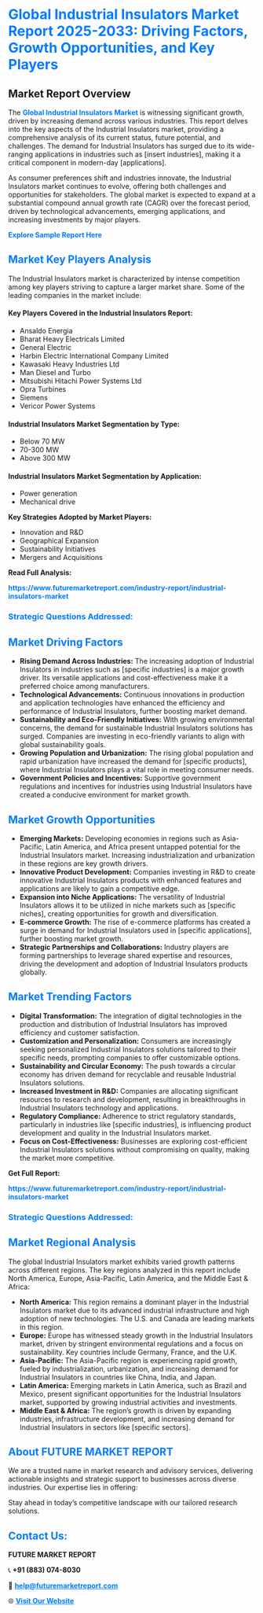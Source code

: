 <h1 style="color: #007BFF;">Global Industrial Insulators Market Report 2025-2033: Driving Factors, Growth Opportunities, and Key Players</h1>

<section id="overview">
<h2>Market Report Overview</h2>
<p>The <a href="https://www.futuremarketreport.com/industry-report/industrial-insulators-market" style="color: #007BFF; text-decoration: none;"><strong>Global Industrial Insulators Market</strong></a> is witnessing significant growth, driven by increasing demand across various industries. This report delves into the key aspects of the Industrial Insulators market, providing a comprehensive analysis of its current status, future potential, and challenges. The demand for Industrial Insulators has surged due to its wide-ranging applications in industries such as [insert industries], making it a critical component in modern-day [applications].</p>
<p>As consumer preferences shift and industries innovate, the Industrial Insulators market continues to evolve, offering both challenges and opportunities for stakeholders. The global market is expected to expand at a substantial compound annual growth rate (CAGR) over the forecast period, driven by technological advancements, emerging applications, and increasing investments by major players.</p>
</section>

<section id="overview">
<p><a href="https://www.futuremarketreport.com/request-sample/reportId=37596" style="color: #007BFF; text-decoration: none;"><strong>Explore Sample Report Here</strong></a></p>
</section>

<section id="key-players">
<h2 style="color: #007BFF;">Market Key Players Analysis</h2>
<p>The Industrial Insulators market is characterized by intense competition among key players striving to capture a larger market share. Some of the leading companies in the market include:</p>
<h4>Key Players Covered in the Industrial Insulators Report:</h4>
<ul><li>Ansaldo Energia</li><li>Bharat Heavy Electricals Limited</li><li>General Electric</li><li>Harbin Electric International Company Limited</li><li>Kawasaki Heavy Industries Ltd</li><li>Man Diesel and Turbo</li><li>Mitsubishi Hitachi Power Systems Ltd</li><li>Opra Turbines</li><li>Siemens</li><li>Vericor Power Systems</li></ul>
<h4>Industrial Insulators Market Segmentation by Type:</h4>
<ul><li>Below 70 MW</li><li>70-300 MW</li><li>Above 300 MW</li></ul>

<h4>Industrial Insulators Market Segmentation by Application:</h4>
<ul><li>Power generation</li><li>Mechanical drive</li></ul>
<p><strong>Key Strategies Adopted by Market Players:</strong></p>
<ul>
<li>Innovation and R&D</li>
<li>Geographical Expansion</li>
<li>Sustainability Initiatives</li>
<li>Mergers and Acquisitions</li>
</ul>
</section>

<section>
<p><strong>Read Full Analysis: </strong></p><a href="https://www.futuremarketreport.com/industry-report/industrial-insulators-market" style="color: #007BFF; text-decoration: none;"><strong>https://www.futuremarketreport.com/industry-report/industrial-insulators-market</strong></a>
<h3 style="color: #007BFF;">Strategic Questions Addressed:</h3>
</section>

<section id="driving-factors">
<h2 style="color: #007BFF;">Market Driving Factors</h2>
<ul>
<li><strong>Rising Demand Across Industries:</strong> The increasing adoption of Industrial Insulators in industries such as [specific industries] is a major growth driver. Its versatile applications and cost-effectiveness make it a preferred choice among manufacturers.</li>
<li><strong>Technological Advancements:</strong> Continuous innovations in production and application technologies have enhanced the efficiency and performance of Industrial Insulators, further boosting market demand.</li>
<li><strong>Sustainability and Eco-Friendly Initiatives:</strong> With growing environmental concerns, the demand for sustainable Industrial Insulators solutions has surged. Companies are investing in eco-friendly variants to align with global sustainability goals.</li>
<li><strong>Growing Population and Urbanization:</strong> The rising global population and rapid urbanization have increased the demand for [specific products], where Industrial Insulators plays a vital role in meeting consumer needs.</li>
<li><strong>Government Policies and Incentives:</strong> Supportive government regulations and incentives for industries using Industrial Insulators have created a conducive environment for market growth.</li>
</ul>
</section>

<section id="growth-opportunities">
<h2 style="color: #007BFF;">Market Growth Opportunities</h2>
<ul>
<li><strong>Emerging Markets:</strong> Developing economies in regions such as Asia-Pacific, Latin America, and Africa present untapped potential for the Industrial Insulators market. Increasing industrialization and urbanization in these regions are key growth drivers.</li>
<li><strong>Innovative Product Development:</strong> Companies investing in R&D to create innovative Industrial Insulators products with enhanced features and applications are likely to gain a competitive edge.</li>
<li><strong>Expansion into Niche Applications:</strong> The versatility of Industrial Insulators allows it to be utilized in niche markets such as [specific niches], creating opportunities for growth and diversification.</li>
<li><strong>E-commerce Growth:</strong> The rise of e-commerce platforms has created a surge in demand for Industrial Insulators used in [specific applications], further boosting market growth.</li>
<li><strong>Strategic Partnerships and Collaborations:</strong> Industry players are forming partnerships to leverage shared expertise and resources, driving the development and adoption of Industrial Insulators products globally.</li>
</ul>
</section>

<section id="trending-factors">
<h2 style="color: #007BFF;">Market Trending Factors</h2>
<ul>
<li><strong>Digital Transformation:</strong> The integration of digital technologies in the production and distribution of Industrial Insulators has improved efficiency and customer satisfaction.</li>
<li><strong>Customization and Personalization:</strong> Consumers are increasingly seeking personalized Industrial Insulators solutions tailored to their specific needs, prompting companies to offer customizable options.</li>
<li><strong>Sustainability and Circular Economy:</strong> The push towards a circular economy has driven demand for recyclable and reusable Industrial Insulators solutions.</li>
<li><strong>Increased Investment in R&D:</strong> Companies are allocating significant resources to research and development, resulting in breakthroughs in Industrial Insulators technology and applications.</li>
<li><strong>Regulatory Compliance:</strong> Adherence to strict regulatory standards, particularly in industries like [specific industries], is influencing product development and quality in the Industrial Insulators market.</li>
<li><strong>Focus on Cost-Effectiveness:</strong> Businesses are exploring cost-efficient Industrial Insulators solutions without compromising on quality, making the market more competitive.</li>
</ul>
</section>

<section>
<p><strong>Get Full Report: </strong></p><a href="https://www.futuremarketreport.com/industry-report/industrial-insulators-market" style="color: #007BFF; text-decoration: none;"><strong>https://www.futuremarketreport.com/industry-report/industrial-insulators-market</strong></a>
<h3 style="color: #007BFF;">Strategic Questions Addressed:</h3>
</section>


<section id="regional-analysis">
<h2 style="color: #007BFF;">Market Regional Analysis</h2>
<p>The global Industrial Insulators market exhibits varied growth patterns across different regions. The key regions analyzed in this report include North America, Europe, Asia-Pacific, Latin America, and the Middle East & Africa:</p>
<ul>
<li><strong>North America:</strong> This region remains a dominant player in the Industrial Insulators market due to its advanced industrial infrastructure and high adoption of new technologies. The U.S. and Canada are leading markets in this region.</li>
<li><strong>Europe:</strong> Europe has witnessed steady growth in the Industrial Insulators market, driven by stringent environmental regulations and a focus on sustainability. Key countries include Germany, France, and the U.K.</li>
<li><strong>Asia-Pacific:</strong> The Asia-Pacific region is experiencing rapid growth, fueled by industrialization, urbanization, and increasing demand for Industrial Insulators in countries like China, India, and Japan.</li>
<li><strong>Latin America:</strong> Emerging markets in Latin America, such as Brazil and Mexico, present significant opportunities for the Industrial Insulators market, supported by growing industrial activities and investments.</li>
<li><strong>Middle East & Africa:</strong> The region’s growth is driven by expanding industries, infrastructure development, and increasing demand for Industrial Insulators in sectors like [specific sectors].</li>
</ul>
</section>

<footer>
<h2 style="color: #007BFF;">About FUTURE MARKET REPORT</h2>
<p>We are a trusted name in market research and advisory services, delivering actionable insights and strategic support to businesses across diverse industries. Our expertise lies in offering:</p>

<p>Stay ahead in today’s competitive landscape with our tailored research solutions.</p>

<h2 style="color: #007BFF;">Contact Us:</h2>
<p><strong>FUTURE MARKET REPORT</strong></p>
<p>📞 <strong>+91 (883) 074-8030</strong></p>
<p>📧 <strong><a href="mailto:help@futuremarketreport.com" style="color: #007BFF;">help@futuremarketreport.com</a></strong></p>
<p>🌐 <strong><a href="https://www.futuremarketreport.com/" style="color: #007BFF;">Visit Our Website</a></strong></p>
</footer>
